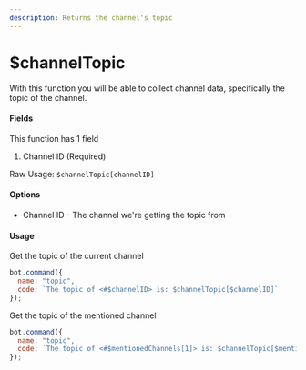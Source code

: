 ```yaml
---
description: Returns the channel's topic
---
```


# $channelTopic

With this function you will be able to collect channel data, specifically the topic of the channel.

#### Fields

This function has 1 field

1. Channel ID \(Required\)

Raw Usage: `$channelTopic[channelID]`

#### Options

* Channel ID - The channel we're getting the topic from

#### Usage

Get the topic of the current channel

```javascript
bot.command({
  name: "topic",
  code: `The topic of <#$channelID> is: $channelTopic[$channelID]`
});
```

Get the topic of the mentioned channel

```javascript
bot.command({
  name: "topic",
  code: `The topic of <#$mentionedChannels[1]> is: $channelTopic[$mentionedChannels[1]]`
});
```

